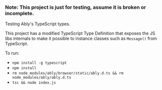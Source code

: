 
### Note: This project is just for testing, assume it is broken or incomplete.

Testing Ably's TypeScript types.

This project has a modified TypeScript Type Definition that exposes the JS libs internals to make it possible to instance classes such as `Message()` from TypeScript. 

To run:

- `npm install -g typescript`
- `npm install`
- `rm node_modules/ably/browser/static/ably.d.ts && rm node_modules/ably/ably.d.ts` 
- `tsc && node index.js`

